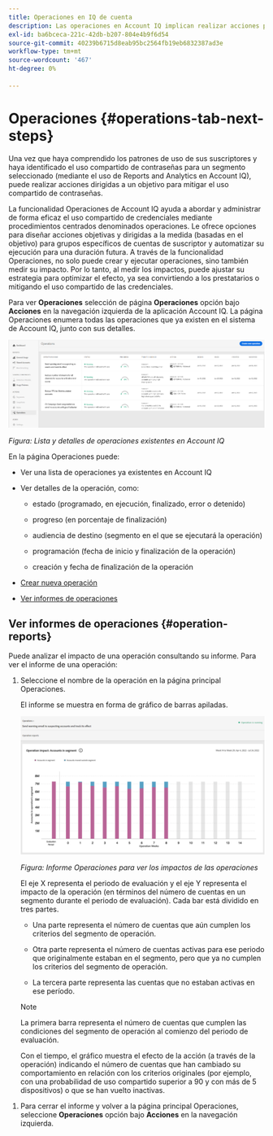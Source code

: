 ```yaml
---
title: Operaciones en IQ de cuenta
description: Las operaciones en Account IQ implican realizar acciones para realizar automatizaciones y operaciones masivas en cuentas de suscriptores y rastrear sus efectos.
exl-id: ba6bceca-221c-42db-b207-804e4b9f6d54
source-git-commit: 40239b6715d8eab95bc2564fb19eb6832387ad3e
workflow-type: tm+mt
source-wordcount: '467'
ht-degree: 0%

---
```


# Operaciones {#operations-tab-next-steps}

Una vez que haya comprendido los patrones de uso de sus suscriptores y haya identificado el uso compartido de contraseñas para un segmento seleccionado (mediante el uso de Reports and Analytics en Account IQ), puede realizar acciones dirigidas a un objetivo para mitigar el uso compartido de contraseñas.

La funcionalidad Operaciones de Account IQ ayuda a abordar y administrar de forma eficaz el uso compartido de credenciales mediante procedimientos centrados denominados operaciones. Le ofrece opciones para diseñar acciones objetivas y dirigidas a la medida (basadas en el objetivo) para grupos específicos de cuentas de suscriptor y automatizar su ejecución para una duración futura. A través de la funcionalidad Operaciones, no solo puede crear y ejecutar operaciones, sino también medir su impacto. Por lo tanto, al medir los impactos, puede ajustar su estrategia para optimizar el efecto, ya sea convirtiendo a los prestatarios o mitigando el uso compartido de las credenciales.

Para ver **Operaciones** selección de página **Operaciones** opción bajo **Acciones** en la navegación izquierda de la aplicación Account IQ. La página Operaciones enumera todas las operaciones que ya existen en el sistema de Account IQ, junto con sus detalles.

![](assets/operations-page.png)

*Figura: Lista y detalles de operaciones existentes en Account IQ*

En la página Operaciones puede:

* Ver una lista de operaciones ya existentes en Account IQ

* Ver detalles de la operación, como:

   * estado (programado, en ejecución, finalizado, error o detenido)

   * progreso (en porcentaje de finalización)

   * audiencia de destino (segmento en el que se ejecutará la operación)

   * programación (fecha de inicio y finalización de la operación)

   * creación y fecha de finalización de la operación

* [Crear nueva operación](/help/AccountIQ/operation-affecting-user-segment.md)

* [Ver informes de operaciones](#operation-reports)

<!--* Search from the list of operations using Search field

* Stop an operation.

* Create a duplicate operation.

* [Configure columns of Operations details page](#configure-columns)-->

## Ver informes de operaciones {#operation-reports}

Puede analizar el impacto de una operación consultando su informe. Para ver el informe de una operación:

1. Seleccione el nombre de la operación en la página principal Operaciones.

   El informe se muestra en forma de gráfico de barras apiladas.

   ![](assets/operation-impact-report.png)

   *Figura: Informe Operaciones para ver los impactos de las operaciones*

   El eje X representa el periodo de evaluación y el eje Y representa el impacto de la operación (en términos del número de cuentas en un segmento durante el periodo de evaluación). Cada bar está dividido en tres partes.

   * Una parte representa el número de cuentas que aún cumplen los criterios del segmento de operación.

   * Otra parte representa el número de cuentas activas para ese periodo que originalmente estaban en el segmento, pero que ya no cumplen los criterios del segmento de operación.

   * La tercera parte representa las cuentas que no estaban activas en ese período.
   >[!NOTE]
   >
   >La primera barra representa el número de cuentas que cumplen las condiciones del segmento de operación al comienzo del periodo de evaluación.

   Con el tiempo, el gráfico muestra el efecto de la acción (a través de la operación) indicando el número de cuentas que han cambiado su comportamiento en relación con los criterios originales (por ejemplo, con una probabilidad de uso compartido superior a 90 y con más de 5 dispositivos) o que se han vuelto inactivas.

<!--For example, in the above image the variable on the y-axis is number of accounts. Looking at the graph you can compare the number of accounts that are in the operations' segment versus the number of accounts that are outside the operations segment at a particular time (such as week 2nd of the operations evaluation period). Therefore, you can analyze how over the evaluation period do number of accounts vary within the operation segment and outside the segment.

So, if your operation was to send out warning emails to suspecting accounts, and accounts in operations segment were those with sharing probability more than 90 and using more than 5 devices to stream content, then in the beginning of the evaluation period accounts in segment are more than 17 thousand. This number changes over the evaluation period as shown in the graph, thereby indicating the impact of operation. Based on the evaluation, you can take remedial measures on suspecting accounts, or continue with the operation, or adjust your strategy for better outcomes to curb credential sharing.-->

1. Para cerrar el informe y volver a la página principal Operaciones, seleccione **Operaciones** opción bajo **Acciones** en la navegación izquierda.

<!--

![](assets/operations-details.png)

*Figure: Operation details*
## Configure columns {#configure-columns}

You can select the icon to **Configure columns** on the top of the operations table.

![](assets/config-columns.png)

*Figure: Configure columns of Operations details page*-->